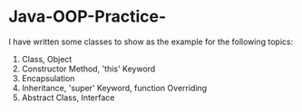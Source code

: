 # Java-OOP-Practice-
I have written some classes to show as the example for the following topics:  
1) Class, Object 
2) Constructor Method, 'this' Keyword 
3) Encapsulation 
4) Inheritance, 'super' Keyword, function Overriding 
5) Abstract Class, Interface
